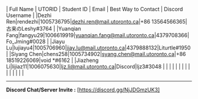 | Full Name    | UTORID | Student ID | Email | Best Way to Contact | Discord Username
|
|Dezhi Ren|rendezhi|1005736795|dezhi.ren@mail.utoronto.ca|+86 13564566365|古来のLeshy#3764
|
|Yuanqian Fang|fangyu29|1006619919|yuanqian.fang@mail.utoronto.ca|4379708366|Fo_Jming#0028
|
|Jiayu Lu|lujiayu4|1005706960|jiay.lu@mail.utoronto.ca|4379888132|Liturtle#1950
|
|Siyang Chen|chens258|1005734902|syang.chen@mail.utoronto.ca|+86 18519226069|void *#6162
|
|Jiazheng Li|lijiaz11|1006075630|ljz.li@mail.utoronto.ca|Discord|ljz3#3048
|
|           |        |            |       |                     |
|
|           |        |            |       |                     |
|

---
**Discord Chat/Server Invite :** [https://discord.gg/NjJDGmzUK3]
